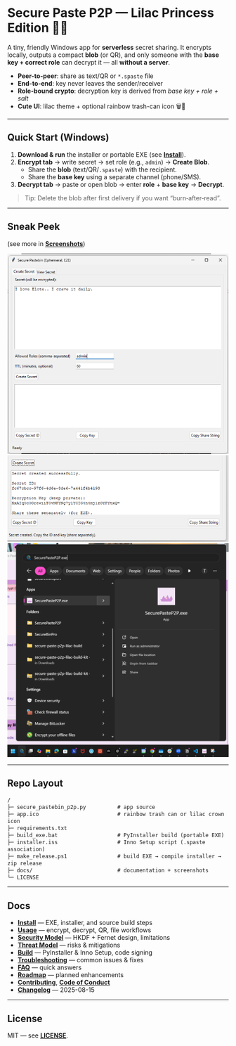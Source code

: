 # Secure Paste P2P — Lilac Princess Edition 👑✨

A tiny, friendly Windows app for **serverless** secret sharing. It encrypts locally,
outputs a compact **blob** (or QR), and only someone with the **base key + correct role**
can decrypt it — all **without a server**.

- **Peer-to-peer**: share as text/QR or `*.spaste` file
- **End-to-end**: key never leaves the sender/receiver
- **Role-bound crypto**: decryption key is derived from _base key + role + salt_
- **Cute UI**: lilac theme + optional rainbow trash-can icon 🗑️🌈

---

## Quick Start (Windows)

1. **Download & run** the installer or portable EXE (see **[Install](https://github.com/price2high/SecurePasteBin/blob/main/INSTALL.md)**).
2. **Encrypt tab** → write secret → set role (e.g., `admin`) → **Create Blob**.
   - Share the **blob** (text/QR/`.spaste`) with the recipient.
   - Share the **base key** using a separate channel (phone/SMS).
3. **Decrypt tab** → paste or open blob → enter **role** + **base key** → **Decrypt**.

> Tip: Delete the blob after first delivery if you want “burn‑after‑read”.

---

## Sneak Peek
(see more in **[Screenshots](https://github.com/price2high/SecurePasteBin/blob/main/SCREENSHOTS.md)**)

![Encrypt](https://github.com/price2high/SecurePasteBin/blob/main/07-screenshot.png)
![Decrypt](https://github.com/price2high/SecurePasteBin/blob/main/06-screenshot.png)
![App Search](https://github.com/price2high/SecurePasteBin/blob/main/01-screenshot.png)

---

## Repo Layout

```
/
├─ secure_pastebin_p2p.py          # app source
├─ app.ico                         # rainbow trash can or lilac crown icon
├─ requirements.txt
├─ build_exe.bat                   # PyInstaller build (portable EXE)
├─ installer.iss                   # Inno Setup script (.spaste association)
├─ make_release.ps1                # build EXE → compile installer → zip release
├─ docs/                           # documentation + screenshots
└─ LICENSE
```

---

## Docs

- **[Install](https://github.com/price2high/SecurePasteBin/blob/main/INSTALL.md)** — EXE, installer, and source build steps
- **[Usage](https://github.com/price2high/SecurePasteBin/blob/main/USAGE.md)** — encrypt, decrypt, QR, file workflows
- **[Security Model](https://github.com/price2high/SecurePasteBin/blob/main/SECURITY.md)** — HKDF + Fernet design, limitations
- **[Threat Model](https://github.com/price2high/SecurePasteBin/blob/main/THREAT_MODEL.md)** — risks & mitigations
- **[Build](https://github.com/price2high/SecurePasteBin/blob/main/BUILD.md)** — PyInstaller & Inno Setup, code signing
- **[Troubleshooting](https://github.com/price2high/SecurePasteBin/blob/main/TROUBLESHOOTING.md)** — common issues & fixes
- **[FAQ](https://github.com/price2high/SecurePasteBin/blob/main/FAQ.md)** — quick answers
- **[Roadmap](https://github.com/price2high/SecurePasteBin/blob/main/FAQ.md)** — planned enhancements
- **[Contributing](https://github.com/price2high/SecurePasteBin/blob/main/CONTRIBUTING.md)**, **[Code of Conduct](https://github.com/price2high/SecurePasteBin/blob/main/CODE_OF_CONDUCT.md)**
- **[Changelog](https://github.com/price2high/SecurePasteBin/blob/main/CHANGELOG.md)** — 2025-08-15

---

## License

MIT — see **[LICENSE](LICENSE)**.
